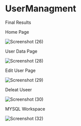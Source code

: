 # UserManagment
Final Results

Home Page

![Screenshot (26)](https://github.com/Sumukha87/UserManagment/assets/73688740/eaa6eea1-d6a5-494e-aca9-8ce7347cd8a1)

User Data Page

![Screenshot (28)](https://github.com/Sumukha87/UserManagment/assets/73688740/97c82300-da7a-4211-9655-501f671398e4)


Edit User Page

![Screenshot (29)](https://github.com/Sumukha87/UserManagment/assets/73688740/b0a7d834-1e2b-4b1d-847a-9f3affce6f0a)


Deleat Useer

![Screenshot (30)](https://github.com/Sumukha87/UserManagment/assets/73688740/0b4c3f0e-ab0c-425b-ad7d-fd8d55b1c740)

MYSQL Workspace

![Screenshot (32)](https://github.com/Sumukha87/UserManagment/assets/73688740/db52c4ea-c807-402c-a12d-aa969cffac9e)


